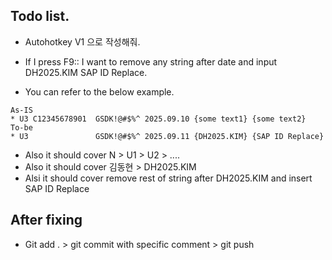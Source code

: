 ## Todo list.

- Autohotkey V1 으로 작성해줘. 
- If I press F9:: I want to remove any string after date and input DH2025.KIM SAP ID Replace.

- You can refer to the below example.   

```
As-IS
* U3 C12345678901  GSDK!@#$%^ 2025.09.10 {some text1} {some text2} 
To-be
* U3               GSDK!@#$%^ 2025.09.11 {DH2025.KIM} {SAP ID Replace} 
```
- Also it should cover N > U1 > U2 > .... 
- Also it should cover 김동현 > DH2025.KIM 
- Alsi it should cover remove rest of string after DH2025.KIM and insert SAP ID Replace 

## After fixing

- Git add . > git commit with specific comment > git push  



